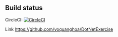 ## Build status

CircleCI: [![CircleCI](https://circleci.com/gh/VoLeQuocHoang/NetExercise.svg?style=svg)](https://circleci.com/gh/VoLeQuocHoang/NetExercise)

Link https://github.com/voquanghoa/DotNetExercise
